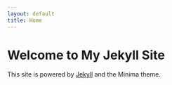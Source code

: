 ```yaml
---
layout: default
title: Home
---
```


# Welcome to My Jekyll Site
This site is powered by [Jekyll](https://jekyllrb.com) and the Minima theme.
